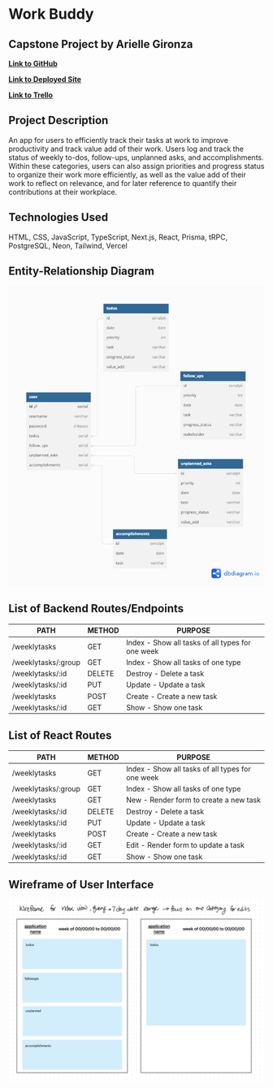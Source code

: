 # **Work Buddy**
## **Capstone Project by Arielle Gironza**

[**Link to GitHub**](https://github.com/akgironza/capstone-work-buddy) 

[**Link to Deployed Site**](https://capstone-work-buddy.vercel.app/) 

[**Link to Trello**](https://trello.com/b/H5RhqRA5/capstone-ga-seir)

## Project Description
An app for users to efficiently track their tasks at work to improve productivity and track value add of their work. Users log and track the status of weekly to-dos, follow-ups, unplanned asks, and accomplishments. Within these categories, users can also assign priorities and progress status to organize their work more efficiently, as well as the value add of their work to reflect on relevance, and for later reference to quantify their contributions at their workplace.


## Technologies Used
HTML, CSS, JavaScript, TypeScript, Next.js, React, Prisma, tRPC, PostgreSQL, Neon, Tailwind, Vercel


## Entity-Relationship Diagram
![Picture of ERD](/CAPSTONE-files/data_model_v3_ga-seir.png)


## List of Backend Routes/Endpoints
|PATH|METHOD|PURPOSE|
|--------|------|-------|
|/weeklytasks|GET|Index - Show all tasks of all types for one week|
|/weeklytasks/:group|GET|Index - Show all tasks of one type|
|/weeklytasks/:id|DELETE|Destroy - Delete a task|
|/weeklytasks/:id|PUT|Update - Update a task|
|/weeklytasks|POST|Create - Create a new task|
|/weeklytasks/:id|GET|Show - Show one task|


## List of React Routes
|PATH|METHOD|PURPOSE|
|--------|------|-------|
|/weeklytasks|GET|Index - Show all tasks of all types for one week|
|/weeklytasks/:group|GET|Index - Show all tasks of one type|
|/weeklytasks|GET|New - Render form to create a new task|
|/weeklytasks/:id|DELETE|Destroy - Delete a task|
|/weeklytasks/:id|PUT|Update - Update a task|
|/weeklytasks|POST|Create - Create a new task|
|/weeklytasks/:id|GET|Edit - Render form to update a task|
|/weeklytasks/:id|GET|Show - Show one task|


## Wireframe of User Interface
![Desktop view of Index pages](/CAPSTONE-files/capstone-wireframe-v1.png)